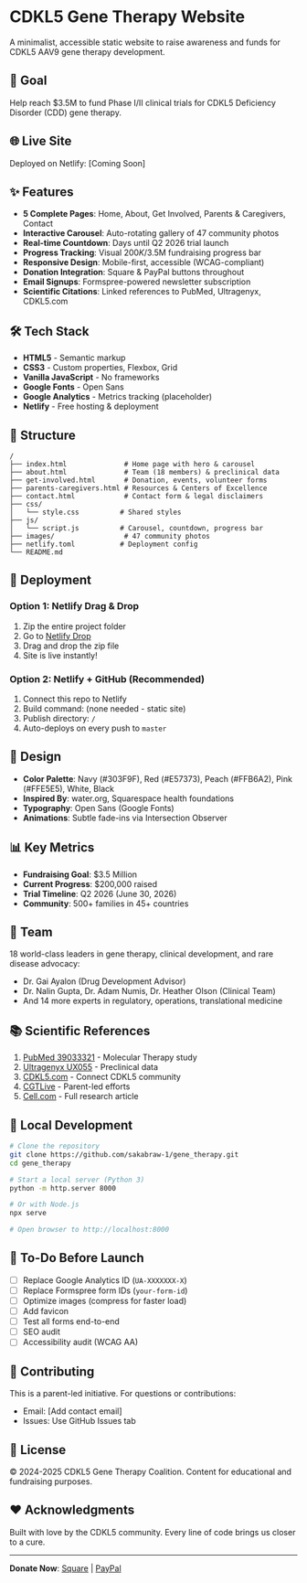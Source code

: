 # CDKL5 Gene Therapy Website

A minimalist, accessible static website to raise awareness and funds for CDKL5 AAV9 gene therapy development.

## 🎯 Goal
Help reach $3.5M to fund Phase I/II clinical trials for CDKL5 Deficiency Disorder (CDD) gene therapy.

## 🌐 Live Site
Deployed on Netlify: [Coming Soon]

## ✨ Features
- **5 Complete Pages**: Home, About, Get Involved, Parents & Caregivers, Contact
- **Interactive Carousel**: Auto-rotating gallery of 47 community photos
- **Real-time Countdown**: Days until Q2 2026 trial launch
- **Progress Tracking**: Visual $200K/$3.5M fundraising progress bar
- **Responsive Design**: Mobile-first, accessible (WCAG-compliant)
- **Donation Integration**: Square & PayPal buttons throughout
- **Email Signups**: Formspree-powered newsletter subscription
- **Scientific Citations**: Linked references to PubMed, Ultragenyx, CDKL5.com

## 🛠️ Tech Stack
- **HTML5** - Semantic markup
- **CSS3** - Custom properties, Flexbox, Grid
- **Vanilla JavaScript** - No frameworks
- **Google Fonts** - Open Sans
- **Google Analytics** - Metrics tracking (placeholder)
- **Netlify** - Free hosting & deployment

## 📁 Structure
```
/
├── index.html              # Home page with hero & carousel
├── about.html              # Team (18 members) & preclinical data
├── get-involved.html       # Donation, events, volunteer forms
├── parents-caregivers.html # Resources & Centers of Excellence
├── contact.html            # Contact form & legal disclaimers
├── css/
│   └── style.css          # Shared styles
├── js/
│   └── script.js          # Carousel, countdown, progress bar
├── images/                 # 47 community photos
├── netlify.toml           # Deployment config
└── README.md
```

## 🚀 Deployment

### Option 1: Netlify Drag & Drop
1. Zip the entire project folder
2. Go to [Netlify Drop](https://app.netlify.com/drop)
3. Drag and drop the zip file
4. Site is live instantly!

### Option 2: Netlify + GitHub (Recommended)
1. Connect this repo to Netlify
2. Build command: (none needed - static site)
3. Publish directory: `/`
4. Auto-deploys on every push to `master`

## 🎨 Design
- **Color Palette**: Navy (#303F9F), Red (#E57373), Peach (#FFB6A2), Pink (#FFE5E5), White, Black
- **Inspired By**: water.org, Squarespace health foundations
- **Typography**: Open Sans (Google Fonts)
- **Animations**: Subtle fade-ins via Intersection Observer

## 📊 Key Metrics
- **Fundraising Goal**: $3.5 Million
- **Current Progress**: $200,000 raised
- **Trial Timeline**: Q2 2026 (June 30, 2026)
- **Community**: 500+ families in 45+ countries

## 👥 Team
18 world-class leaders in gene therapy, clinical development, and rare disease advocacy:
- Dr. Gai Ayalon (Drug Development Advisor)
- Dr. Nalin Gupta, Dr. Adam Numis, Dr. Heather Olson (Clinical Team)
- And 14 more experts in regulatory, operations, translational medicine

## 📚 Scientific References
1. [PubMed 39033321](https://pubmed.ncbi.nlm.nih.gov/39033321/) - Molecular Therapy study
2. [Ultragenyx UX055](https://www.ultragenyx.com/our-research/pipeline/ux055-for-cdd/) - Preclinical data
3. [CDKL5.com](https://www.cdkl5.com/) - Connect CDKL5 community
4. [CGTLive](https://www.cgtlive.com/view/cdkl5-gene-therapy) - Parent-led efforts
5. [Cell.com](https://www.cell.com/molecular-therapy-family/molecular-therapy/fulltext/S1525-0016(24)00467-2) - Full research article

## 🔧 Local Development
```bash
# Clone the repository
git clone https://github.com/sakabraw-1/gene_therapy.git
cd gene_therapy

# Start a local server (Python 3)
python -m http.server 8000

# Or with Node.js
npx serve

# Open browser to http://localhost:8000
```

## 📝 To-Do Before Launch
- [ ] Replace Google Analytics ID (`UA-XXXXXXX-X`)
- [ ] Replace Formspree form IDs (`your-form-id`)
- [ ] Optimize images (compress for faster load)
- [ ] Add favicon
- [ ] Test all forms end-to-end
- [ ] SEO audit
- [ ] Accessibility audit (WCAG AA)

## 🤝 Contributing
This is a parent-led initiative. For questions or contributions:
- Email: [Add contact email]
- Issues: Use GitHub Issues tab

## 📄 License
© 2024-2025 CDKL5 Gene Therapy Coalition. Content for educational and fundraising purposes.

## ❤️ Acknowledgments
Built with love by the CDKL5 community. Every line of code brings us closer to a cure.

---
**Donate Now**: [Square](https://checkout.square.site/merchant/ML47GBM1M9YW9/checkout/7O336ARIT4X5SQTAEX5RDSR3?src=qr) | [PayPal](https://www.paypal.com/us/fundraiser/charity/3700987)
